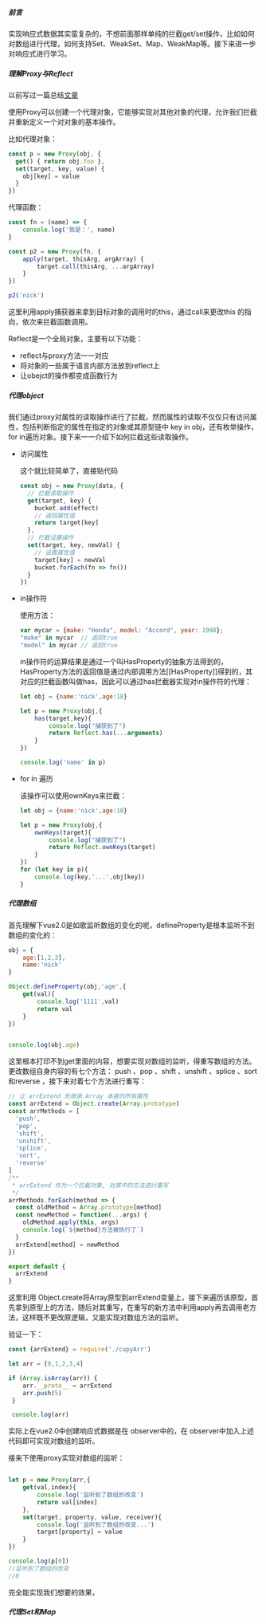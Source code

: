#####  前言

实现响应式数据其实蛮复杂的，不想前面那样单纯的拦截get/set操作，比如如何对数组进行代理，如何支持Set、WeakSet、Map、WeakMap等。接下来进一步对响应式进行学习。

##### 理解Proxy与Reflect

以前写过一篇总结[文章](https://juejin.cn/post/7031371164911943711)

使用Proxy可以创建一个代理对象，它能够实现对其他对象的代理，允许我们拦截并重新定义一个对对象的基本操作。

比如代理对象：

```javascript
const p = new Proxy(obj, {
  get() { return obj.foo },
  set(target, key, value) {
    obj[key] = value
  }
})
```

代理函数：

```javascript
const fn = (name) => {
    console.log('我是：', name)
}

const p2 = new Proxy(fn, {
    apply(target, thisArg, argArray) {
        target.call(thisArg, ...argArray)
    }
})

p2('nick')
```

这里利用apply捕获器来拿到目标对象的调用时的this，通过call来更改this 的指向，依次来拦截函数调用。

Reflect是一个全局对象，主要有以下功能：

- reflect与proxy方法一一对应
- 将对象的一些属于语言内部方法放到reflect上
- 让obejct的操作都变成函数行为

##### 代理object

我们通过proxy对属性的读取操作进行了拦截，然而属性的读取不仅仅只有访问属性，包括判断指定的属性在指定的对象或其原型链中  key in obj，还有枚举操作，for in遍历对象。接下来一一介绍下如何拦截这些读取操作。

- 访问属性

  这个就比较简单了，直接贴代码

  ```javascript
  const obj = new Proxy(data, {
    // 拦截读取操作
    get(target, key) {
      bucket.add(effect)
      // 返回属性值
      return target[key]
    },
    // 拦截设置操作
    set(target, key, newVal) {
      // 设置属性值
      target[key] = newVal
      bucket.forEach(fn => fn())
    }
  })
  ```

  

- in操作符

  使用方法：

  ```javascript
  var mycar = {make: "Honda", model: "Accord", year: 1998};
  "make" in mycar  // 返回true
  "model" in mycar // 返回true
  ```

  in操作符的运算结果是通过一个叫HasProperty的抽象方法得到的，HasProperty方法的返回值是通过内部调用方法[[HasProperty]]得到的，其对应的拦截函数叫做has，因此可以通过has拦截器实现对in操作符的代理：

  ```javascript
  let obj = {name:'nick',age:18}
  
  let p = new Proxy(obj,{
      has(target,key){
          console.log("捕获到了")
          return Reflect.has(...arguments)
      }
  })
  
  console.log('name' in p)
  ```

  

- for in  遍历

  该操作可以使用ownKeys来拦截：

  ```javascript
  let obj = {name:'nick',age:18}
  
  let p = new Proxy(obj,{
      ownKeys(target){
          console.log("捕获到了")
          return Reflect.ownKeys(target)
      }
  })
  for (let key in p){
      console.log(key,'...',obj[key])
  }
  ```

##### 代理数组

首先理解下vue2.0是如歌监听数组的变化的呢，defineProperty是根本监听不到数组的变化的：

```javascript
obj = {
    age:[1,2,3],
    name:'nick'
}

Object.defineProperty(obj,'age',{
    get(val){
        console.log('1111',val)
        return val
    }
})


console.log(obj.age)
```

这里根本打印不到get里面的内容，想要实现对数组的监听，得重写数组的方法。更改数组自身内容的有七个方法： push 、pop 、shift 、unshift 、splice 、sort 和reverse ，接下来对着七个方法进行重写：

```javascript
// 让 arrExtend 先继承 Array 本身的所有属性
const arrExtend = Object.create(Array.prototype)
const arrMethods = [
  'push',
  'pop',
  'shift',
  'unshift',
  'splice',
  'sort',
  'reverse'
]
/**
 * arrExtend 作为一个拦截对象, 对其中的方法进行重写
 */
arrMethods.forEach(method => {
  const oldMethod = Array.prototype[method]
  const newMethod = function(...args) {
    oldMethod.apply(this, args)
    console.log(`${method}方法被执行了`)
  }
  arrExtend[method] = newMethod
})

export default {
  arrExtend
}
```

这里利用 Object.create将Array原型到arrExtend变量上，接下来遍历该原型，首先拿到原型上的方法，随后对其重写，在重写的新方法中利用apply再去调用老方法，这样既不更改原逻辑，又能实现对数组方法的监听。

验证一下：

```javascript
const {arrExtend} = require('./copyArr')

let arr = [0,1,2,3,4] 

if (Array.isArray(arr)) {
    arr.__proto__ = arrExtend
    arr.push(5)
 }

 console.log(arr)
```

实际上在vue2.0中创建响应式数据是在 observer中的，在 observer中加入上述代码即可实现对数组的监听。

接来下使用proxy实现对数组的监听：

```javascript

let p = new Proxy(arr,{
    get(val,index){
        console.log('监听到了数组的改变')
        return val[index]
    },
    set(target, property, value, receiver){
        console.log('监听到了数组的改变...')
        target[property] = value
    }
})

console.log(p[0]) 
//监听到了数组的改变
//0
```

完全能实现我们想要的效果，

##### 代理Set和Map







